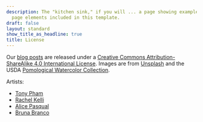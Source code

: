 ```yaml
---
description: The "kitchen sink," if you will ... a page showing examples of type and
  page elements included in this template.
draft: false
layout: standard
show_title_as_headline: true
title: License
---
```


Our [blog posts](/blog/) are released under a [Creative Commons Attribution-ShareAlike 4.0 International License](http://creativecommons.org/licenses/by-sa/4.0/).
Images are from [Unsplash](https://unsplash.com/) and the USDA [Pomological Watercolor Collection](https://naldc.nal.usda.gov/usda_pomological_watercolor).

Artists:

-   [Tony Pham](https://unsplash.com/@tonyphamvn)
-   [Rachel Kelli](https://unsplash.com/@rachelkelli)
-   [Alice Pasqual](https://unsplash.com/@stri_khedonia)
-   [Bruna Branco](https://unsplash.com/@brunabranco)

<center>
<i class="fab fa-creative-commons fa-2x"></i><i class="fab fa-creative-commons-by fa-2x"></i><i class="fab fa-creative-commons-sa fa-2x"></i>
</center>
